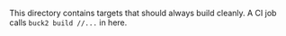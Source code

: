 This directory contains targets that should always build cleanly. A CI job calls `buck2 build //...` in here.